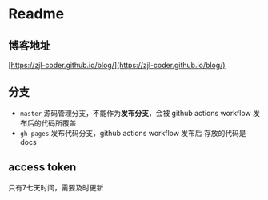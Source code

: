 # Readme

## 博客地址
[https://zjl-coder.github.io/blog/](https://zjl-coder.github.io/blog/)

## 分支
- `master` 源码管理分支，不能作为**发布分支**，会被 github actions workflow 发布后的代码所覆盖
- `gh-pages` 发布代码分支，github actions workflow 发布后 存放的代码是docs

## access token
只有7七天时间，需要及时更新
